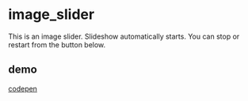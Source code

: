 # image_slider
This is an image slider. Slideshow automatically starts. You can stop or restart from the button below. 


## demo 
[codepen](https://codepen.io/aaayumi/full/OgJNVm/)
